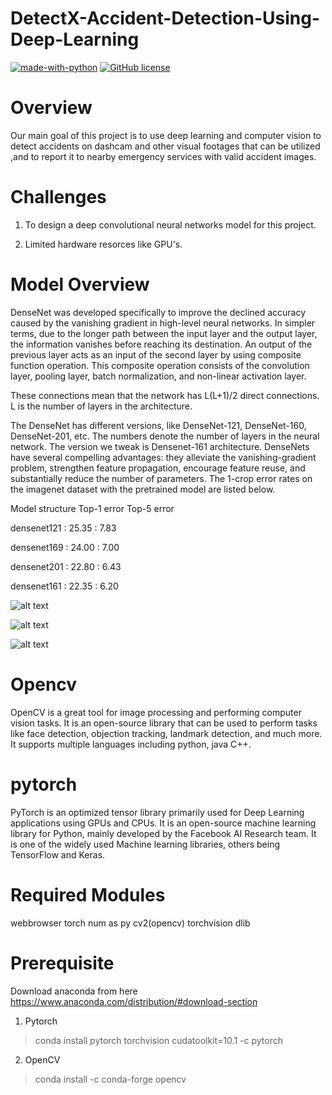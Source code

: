 # DetectX-Accident-Detection-Using-Deep-Learning
[![made-with-python](https://img.shields.io/badge/Made%20with-Python-1f425f.svg)](https://www.python.org/)
[![GitHub license](https://img.shields.io/github/license/Naereen/StrapDown.js.svg)](https://github.com/Naereen/StrapDown.js/blob/master/LICENSE)
# Overview 
Our main goal of this project is to use deep learning and computer vision to detect accidents on dashcam and other visual footages that can be utilized ,and to report it to nearby emergency services with valid accident images.
# Challenges
1. To design a deep convolutional neural networks model for this project.

2. Limited hardware resorces like GPU's.

# Model Overview

DenseNet was developed specifically to improve the declined accuracy caused by the vanishing gradient in high-level neural networks. In simpler terms, due to the longer path between the input layer and the output layer, the information vanishes before reaching its destination.
An output of the previous layer acts as an input of the second layer by using composite function operation. This composite operation consists of the convolution layer, pooling layer, batch normalization, and non-linear activation layer.

These connections mean that the network has L(L+1)/2 direct connections. L is the number of layers in the architecture.

The DenseNet has different versions, like DenseNet-121, DenseNet-160, DenseNet-201, etc. The numbers denote the number of layers in the neural network. The version we tweak is Densenet-161 architecture.
DenseNets have several compelling advantages: 
              they alleviate the vanishing-gradient problem, strengthen feature propagation, encourage feature reuse, and substantially reduce the number of parameters.
The 1-crop error rates on the imagenet dataset with the pretrained model are listed below.

Model structure    Top-1 error    Top-5 error

densenet121  :  25.35   : 7.83

densenet169  :  24.00   : 7.00

densenet201  :  22.80   : 6.43

densenet161  :  22.35   : 6.20

![alt text](https://raw.githubusercontent.com/arjunks2112/DetectX-Accident-Detection-Using-Deep-Learning/master/assets/densenet.png)

![alt text](https://raw.githubusercontent.com/arjunks2112/DetectX-Accident-Detection-Using-Deep-Learning/master/assets/arch.png)
 
![alt text](https://raw.githubusercontent.com/arjunks2112/DetectX-Accident-Detection-Using-Deep-Learning/master/assets/block.png)
 
# Opencv
OpenCV is a great tool for image processing and performing computer vision tasks. It is an open-source library that can be used to perform tasks like face detection, objection tracking, landmark detection, and much more. It supports multiple languages including python, java C++.
# pytorch
PyTorch is an optimized tensor library primarily used for Deep Learning applications using GPUs and CPUs. It is an open-source machine learning library for Python, mainly developed by the Facebook AI Research team. It is one of the widely used Machine learning libraries, others being TensorFlow and Keras.

# Required Modules

webbrowser
torch
num as py
cv2(opencv)
torchvision
dlib

# Prerequisite 

Download anaconda from here https://www.anaconda.com/distribution/#download-section

1. Pytorch 

> conda install pytorch torchvision cudatoolkit=10.1 -c pytorch


2. OpenCV 

> conda install -c conda-forge opencv
